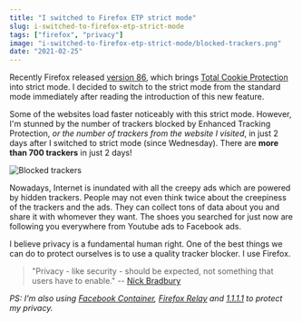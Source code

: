 ```yaml
---
title: "I switched to Firefox ETP strict mode"
slug: i-switched-to-firefox-etp-strict-mode
tags: ["firefox", "privacy"]
image: "i-switched-to-firefox-etp-strict-mode/blocked-trackers.png"
date: "2021-02-25"
---
```


Recently Firefox released [version 86](https://www.mozilla.org/en-US/firefox/86.0/releasenotes/), which brings [Total Cookie Protection](https://blog.mozilla.org/security/2021/02/23/total-cookie-protection/) into strict mode. I decided to switch to the strict mode from the standard mode immediately after reading the introduction of this new feature.

Some of the websites load faster noticeably with this strict mode. However, I'm stunned by the number of trackers blocked by Enhanced Tracking Protection, *or the number of trackers from the website I visited*, in just 2 days after I switched to strict mode (since Wednesday). There are **more than 700 trackers** in just 2 days!

![Blocked trackers](/i-switched-to-firefox-etp-strict-mode/blocked-trackers.png)

Nowadays, Internet is inundated with all the creepy ads which are powered by hidden trackers. People may not even think twice about the creepiness of the trackers and the ads. They can collect tons of data about you and share it with whomever they want. The shoes you searched for just now are following you everywhere from Youtube ads to Facebook ads. 

I believe privacy is a fundamental human right. One of the best things we can do to protect ourselves is to use a quality tracker blocker. I use Firefox.

> "Privacy - like security - should be expected, not something that users have to enable." -- [Nick Bradbury](https://nick.typepad.com/blog/2012/03/girls-around-me-shows-why-privacy-shouldnt-be-an-option.html)

*PS: I'm also using [Facebook Container](https://www.mozilla.org/en-US/firefox/facebookcontainer/), [Firefox Relay](https://relay.firefox.com/) and [1.1.1.1](https://1.1.1.1/) to protect my privacy.*
